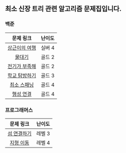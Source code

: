 ## 최소 신장 트리 관련 알고리즘 문제집입니다.

### 백준
|                       문제 링크                        | 난이도 |
| :----------------------------------------------------: | :----: |
| [상근이의 여행](https://www.acmicpc.net/problem/9372)  | 실버 4 |
|    [물대기](https://www.acmicpc.net/problem/10423)     | 골드 2 |
| [전기가 부족해](https://www.acmicpc.net/problem/1368)  | 골드 2 |
| [학교 탐방하기](https://www.acmicpc.net/problem/13418) | 골드 3 |
|  [최소 스패닝](https://www.acmicpc.net/problem/1197)   | 골드 4 |
|   [행성 연결](https://www.acmicpc.net/problem/16398)   | 골드 4 |

### 프로그래머스
|                                   문제 링크                                    | 난이도 |
| :----------------------------------------------------------------------------: | :----: |
| [섬 연결하기](https://school.programmers.co.kr/learn/courses/30/lessons/42861) | 레벨 3 |
|  [지형 이동](https://school.programmers.co.kr/learn/courses/30/lessons/62050)  | 레벨 4 |